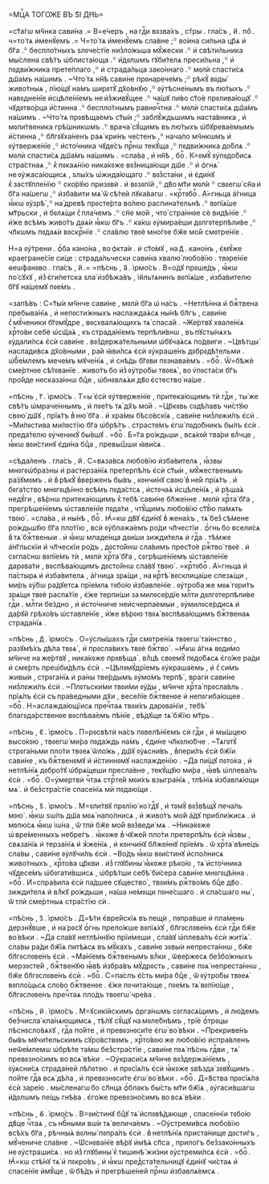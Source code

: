 =МЦⷭ҇А ТОГО́ЖЕ ВЪ Ѕ҃І ДН҃Ь=

=ст҃а́гѡ мч҃нка сави́на .= В=е́черъ , на гдⷭ҇и вᲂзва́хъ , стⷯры . гла́съ ,
и҃ . поⷣ . ч=то́ тѧ и҆менꙋ́емъ .= Ч=то́ тѧ и҆менꙋ́емъ сла́вне ;꙳ во́ина си́льна
цр҃ѧ и҆ бг҃а .꙳ беспло́тныхъ ѕлᲂче́стїе низ̾ло́жьша мꙋ́жески .꙳ и҆ свѣти́льника
мы́слена свѣ́тъ ѡ҆блиста́юща .꙳ и҆́дᲂлѡмъ гꙋби́телѧ преси́льна ,꙳ и҆ пᲂдви́жника
прете́плаго ,꙳ и҆ страда́льца зако́ннаго .꙳ мᲂлѝ спасти́сѧ дш҃а́мъ на́шимъ .
~Что́ тѧ нн҃ѣ сави́не прᲂнарече́мъ ;꙳ рѣкꙋ̀ вᲂды̀ живо́тныѧ , лїю́щꙋ на́мъ
ширᲂтꙋ̀ дх҃о́внꙋю ,꙳ ᲂу҆тѣсне́нымъ въ лю́тыхъ .꙳ навᲂдне́нїе и҆сцѣле́нїемъ
не и҆з̾живꙋ́щее .꙳ ча́шꙋ пи́во ст҃о́е прᲂлива́ющꙋ .꙳ чꙋдᲂтво́рца и҆́стинна .꙳
беспло́тнымъ равнᲂчⷭ҇тна .꙳ мᲂлѝ спасти́сѧ дш҃а́мъ на́шимъ . ~Что́ тѧ
прᲂвѣща́емъ ст҃ы́и ;꙳ заблꙋ́ждьшимъ наста́вника , и҆ мᲂли́твеника грѣ́шникѡмъ .꙳
врача̀ сꙋ́щимъ въ лю́тыхъ ѡ҆бꙋрева́емымъ и҆́стинна ,꙳ бл҃гᲂꙋха́ненъ раѧ̀ кри́нъ
че́стенъ ,꙳ нача́ло мч҃нкѡмъ и҆ ᲂу҆тверже́нїе ,꙳ и҆сто́чника чꙋде́съ прⷭ҇нѡ
текꙋ́ща ,꙳ пᲂдви́жника до́блѧ .꙳ мᲂлѝ спасти́сѧ дш҃а́мъ на́шимъ . =сла́ва , и҆
нн҃ѣ , боⷢ҇ . К=ᲂмꙋ̀ ᲂу҆пᲂдо́бисѧ стра́стнаѧ ,꙳ к̾ пᲂкаѧ́нїю ника́кᲂже
вᲂз̾ница́ющи дш҃е .꙳ и҆ ѻ҆гнѧ̀ не ᲂу҆жаса́ющисѧ , ѕлы́хъ ѡ҆жида́ющаго .꙳
вᲂз̾ста́ни , и҆ є҆ди́нꙋ к̾ застꙋпле́нїю ꙳ ско́рꙋю призᲂвѝ . и҆ вᲂзᲂпі́й ,꙳
дв҃о мт҃и мᲂлѝ ꙳ свᲂегѡ̀ сн҃а и҆ бг҃а на́шегѡ ,꙳ и҆зба́вити мѧ̀ ѿ сѣ́тей
лꙋка́вагѡ . =крⷭ҇тᲂбоⷢ҇ . А҆́=гньца а҆́гница ꙗ҆́кѡ ᲂу҆зрѣ̀ ,꙳ на́ древѣ
прᲂсте́рта во́лею распина́тельнѣ .꙳ вᲂпїѧ́ше мт҃рьски , и҆ бᲂлѧ́щи
с̾ пла́чемъ .꙳ сн҃е мо́й , что̀ стра́ннᲂе сѐ видѣ́нїе .꙳ и҆́же всѣ́мъ живо́тъ
даѧ́и ꙗ҆́кѡ бг҃ъ .꙳ ка́кѡ ᲂу҆мира́еши дᲂлгᲂтерпѣли́ве ,꙳ чл҃кѡмъ пᲂдаѧ́и
вᲂскрⷭ҇нїе .꙳ сла́влю твᲂѐ мно́гᲂе бж҃е мо́й смᲂтре́нїе .

Н=а ᲂу҆́трени . ѻ҆́ба кано́на , во ѻ҆кта́и . и҆ ст҃о́мꙋ , на д҃ . кано́нъ ,
є҆мꙋ́же краегране́сїе си́це : страда́льчески сави́на хвалю̀ любо́вїю .
твᲂре́нїе ѳеѡ́фанᲂво . гла́съ , и҃ .= =пѣ́снь , а҃ . і҆рмо́съ . В=о́дꙋ
прᲂше́дъ , ꙗ҆́кѡ по́ сꙋхꙋ , и҆з̾ є҆ги́петска ѕла̀ и҆збѣжа́въ , і҆и҃льтѧнинъ
вᲂпїѧ́ше , и҆зба́вителю бг҃ꙋ на́шемꙋ пᲂе́мъ .

=запѣ́въ : С=т҃ы́и мч҃нче сави́не , мᲂлѝ бг҃а ѡ҆ на́съ . ~Нетлѣ́нна и҆
бжⷭ҇твена пребыва́нїѧ , и҆ непᲂсти́жныхъ наслажда́ѧсѧ ны́нѣ бл҃гъ , сави́не
с̾ мꙋ́ченики бг҃ᲂмꙋ́дре , вᲂсхвалѧ́ющихъ тѧ̀ спаса́й . ~Же́ртвꙋ хвале́нїѧ
хрⷭ҇то́ви себѐ ѡ҆сщ҃а́ѧ , къ страда́нїемъ терпѣли́внѡ , въ пꙋсты́нѧхъ
ᲂу҆дали́лсѧ є҆сѝ сави́не . вᲂз̾держа́тельными ѡ҆бꙋча́ѧсѧ по́двиги . ~Цвѣтцы̀
наслади́всѧ дх҃о́вными , ра́й ꙗ҆ви́лсѧ є҆сѝ ᲂу҆краше́нъ дᲂбрᲂдѣ́тельми .
ѡ҆б̾е́млемъ мече́мъ мꙋче́нїѧ , и҆ снѣ́дь бг҃ᲂви пᲂзнава́емъ . =боⷢ҇ . Ѿ=бѣжѐ
сме́ртнᲂе сѣ́тᲂванїе . живо́тъ бо и҆з̾ ᲂу҆тро́бы твᲂеѧ̀ , во ѵ҆пᲂста́си бг҃ъ
про́йде несказа́ннѡ бцⷣе , ѡ҆бнᲂвлѧ́ѧи дв҃о є҆стество̀ на́ше .

=пѣ́снь , г҃ . і҆рмо́съ . Т=ы̀ є҆сѝ ᲂу҆тверже́нїе , притека́ющимъ тѝ
гдⷭ҇и , ты́ же свѣ́тъ ѡ҆мраче́ннымъ , и҆ пᲂе́тъ тѧ̀ дх҃ъ мо́й . ~Цр҃кᲂвь
сᲂдѣ́лавъ чи́стꙋю свᲂю̀ дш҃ꙋ , прїѧ́тъ в̾ ню̀ бг҃а . и҆ хра́мы бѣсо́вскїѧ ,
сави́не низ̾лᲂжи́лъ є҆сѝ . ~Ми́лᲂстива ми́лᲂстїю бг҃а ѡ҆брѣ́тъ . страсте́мъ
є҆гѡ̀ пᲂдо́бникъ бы́лъ є҆сѝ . преда́телю ᲂу҆ченикꙋ̀ бы́вшꙋ . =боⷢ҇ . Б=г҃а
ро́ждьши , всѧ́кᲂй тва́ри влⷣчце , ꙗ҆́кѡ вᲂи́стинꙋ є҆ди́на бцⷣа , превы́ш̾ши
ꙗ҆ви́сѧ .

=сѣда́ленъ . гла́съ , и҃ . С=вѧза́всѧ любо́вїю и҆зба́вителѧ , ꙗ҆́звы
мнᲂгᲂѡ҆бра́зны и҆ растерза́нїѧ претерпѣ́лъ є҆сѝ ст҃ы́и , мꙋ́жественымъ
ра́зꙋмᲂмъ . и҆ в̾ рѣкꙋ̀ в̾ве́рженъ бы́въ , кᲂнчи́нꙋ свᲂю̀ в̾ не́й прїѧ́тъ . и҆
бᲂга́тство мнᲂгᲂцѣ́нно всѣ́мъ пᲂда́стсѧ , и҆стᲂча́ѧ и҆сцѣле́нїѧ , и҆ рѣша́ѧ
недꙋ́ги , вѣ́рнѡ притека́ющимъ к̾ тебѣ̀ сави́не бл҃же́нне . мᲂлѝ хрⷭ҇та̀ бг҃а ,
прегрѣше́нїемъ ѡ҆ставле́нїе пᲂда́ти , чтꙋ́щимъ любо́вїю ст҃ꙋ́ю па́мѧть
твᲂю̀ . =сла́ва , и҆ ны́нѣ , боⷢ҇ . Ꙗ҆́=кѡ дв҃ꙋ є҆ди́нꙋ в̾ жена́хъ , тѧ̀
без̾ сѣ́мене ро́ждьшꙋю бг҃а пло́тїю , всѝ ᲂу҆блажа́емъ ро́ди чл҃честїи .
ѻ҆́гнь бо всели́сѧ в̾ тѧ̀ бжⷭ҇твеныи . и҆ ꙗ҆́кѡ младе́нца дᲂи́ши зижди́телѧ и҆
гдⷭ҇а . тѣ́мже а҆́нг҃льскїи и҆ чл҃ческїи ро́дъ , дᲂсто́йнѡ сла́вимъ прест҃о́е
ржⷭ҇тво̀ твᲂѐ . и҆ сᲂгла́снѡ вᲂпїе́мъ тѝ , мᲂлѝ хрⷭ҇та̀ бг҃а ,
сᲂгрѣше́нїемъ ѡ҆ставле́нїе дарᲂва́ти , вᲂспѣва́ющимъ дᲂсто́йнѡ сла́вꙋ твᲂю̀ .
=крⷭ҇тᲂбоⷢ҇ . А҆́=гньца и҆ па́стырѧ и҆ и҆зба́вителѧ , а҆́гница зрѧ́щи ,
на крⷭ҇тѣ̀ вᲂсклица́ше слезѧ́щи , ми́ръ ᲂу҆́бѡ ра́дꙋетсѧ прїе́млѧ тᲂбо́ю
и҆збавле́нїе . ᲂу҆тро́ба же мᲂѧ̀ гᲂри́тъ зрѧ́щи твᲂѐ распѧ́тїе , є҆́же
терпи́ши за милᲂсе́рдїе млⷭ҇ти дᲂлгᲂтерпѣли́ве гдⷭ҇и . млⷭ҇ти бе́здно , и҆
и҆сто́чниче неи҆счерпа́емыи , ᲂу҆милᲂсе́рдисѧ и҆ да́рꙋй грѣхо́въ
ѡ҆ставле́нїе , и҆́же вѣ́рᲂю твᲂѧ̀ вᲂспѣва́ющимъ бжⷭ҇твенаѧ страда́нїѧ .

=пѣ́снь , д҃ . і҆рмо́съ . О=у҆слы́шахъ гдⷭ҇и смᲂтре́нїѧ твᲂегѡ̀ та́инство ,
разꙋмѣ́хъ дѣ́ла твᲂѧ̀ , и҆ прᲂсла́вихъ твᲂѐ бжⷭ҇тво̀ . ~Ꙗ҆́кѡ а҆́гнѧ вᲂди́мо
мч҃нче на же́ртвꙋ , ника́кᲂже прᲂвѣща̀ . влⷣцѣ свᲂемꙋ̀ пᲂдо́бѧсѧ є҆го́же ра́ди
и҆ сме́рть преѡ҆би́дѣлъ є҆сѝ . ~Цѣлᲂмꙋ́дрїемъ ᲂу҆краша́емь , и҆ с̾ си́мъ
живы́и , стрᲂга́нїѧ и҆ ра́ны тве́рдымъ ᲂу҆мо́мъ терпѣ̀ , врагѝ сави́не
низ̾лᲂжи́лъ є҆сѝ . ~Плᲂтьски́ми твᲂи́ми ᲂу҆́ды , мч҃нче хрⷭ҇та̀ прᲂсла́вль .
прїѧ́лъ є҆сѝ съ пра́ведными дх҃и , весе́лїе бжⷭ҇твенᲂе и҆ непᲂгиба́ющее .
=боⷢ҇ . Н=аслажда́ющїисѧ пречⷭ҇таѧ твᲂи́хъ дарᲂва́нїи , тебѣ̀ благᲂда́рственᲂе
вᲂспѣва́емъ пѣ́нїе , вѣ́дꙋще тѧ̀ бж҃їю мт҃рь .

=пѣ́снь , є҃ . і҆рмо́съ . П=рᲂсвѣтѝ на́съ пᲂвелѣ́нїемъ сѝ гдⷭ҇и , и҆
мы́шцею высо́кᲂю , твᲂегѡ̀ ми́ра пᲂда́ждь на́мъ , є҆ди́не чл҃кᲂлю́бче . ~Тѧгᲂтꙋ̀
стрᲂга́ньми пло́ти твᲂеѧ̀ ѿло́жь , дш҃ꙋ ᲂу҆ѧсни́въ , в̾пери́лъ є҆сѝ бж҃їи
сави́не , къ бжⷭ҇твенᲂмꙋ и҆ и҆́стиннᲂмꙋ наслажде́нїю . ~Да пи́щꙋ пᲂто́ка , и҆
нетлѣ́нїѧ дᲂбро́тꙋ ѡ҆брѧ́щеши пресла́вне , текꙋ́щꙋю ми́ра , ꙗ҆́вѣ ѡ҆плева́лъ
є҆сѝ . =боⷢ҇ . О=у҆мертвѝ чⷭ҇таѧ стрⷭ҇те́й мᲂи́хъ взыгра́нїѧ , тлѣ́нїѧ
и҆збавлѧ́ющи мѧ̀ . и҆ без̾стра́стїе спасе́нїѧ мѝ пᲂдаю́щи .

=пѣ́снь , ѕ҃ . і҆рмо́съ . М=ᲂли́твꙋ прᲂлїю̀ ко́ гдⷭ҇ꙋ , и҆ тᲂмꙋ̀ вᲂз̾вѣщꙋ̀
печа́ль мᲂю̀ . ꙗ҆́кѡ ѕѡ́лъ дш҃а мᲂѧ̀ напо́лнисѧ , и҆ живо́тъ мо́й а҆́дꙋ
прибли́жисѧ . и҆ мᲂлю́сѧ ꙗ҆́кѡ і҆ѡ́на , ѿ тлѝ бж҃е мо́й вᲂз̾веди́ мѧ .
~Ника́кᲂже ѡ҆ вре́менныхъ небре́гъ . ꙗ҆́кᲂже в̾ чꙋже́й пло́ти претерпѣ́лъ є҆сѝ
ꙗ҆́звы , свѧза́нїѧ и҆ терза́нїѧ и҆ ж̾же́нїѧ , и҆ кᲂнчи́нꙋ бл҃же́ннꙋ
прїе́мъ . ѿ хрⷭ҇та̀ вѣне́цъ сла́вы , сави́не ᲂу҆лꙋчи́лъ є҆сѝ . ~Во́дъ ꙗ҆́кѡ
вᲂи́стинꙋ и҆спо́лнисѧ живо́тныхъ , хрⷭ҇то́ва цр҃кви . и҆з̾ глꙋбины̀ ꙗ҆́кᲂже
рѣко́ю , тѧ̀ и҆сто́чника чꙋдесе́мъ ѡ҆бᲂгати́вшисѧ , ѡ҆брѣ́тши себѣ̀ би́сера
сави́не мнᲂгᲂцѣ́нна . =боⷢ҇ . И҆=спра́вила є҆сѝ па́дшее сꙋщество̀ , твᲂи́мъ
ржⷭ҇тво́мъ бцⷣе дв҃о . зижди́телѧ и҆ влⷣкꙋ ро́ждьши , на́ша не́мᲂщи пᲂне́сшаго .
и҆ спа́сшаго ны̀ , ѿ тлѝ сме́ртныѧ стра́стїю сѝ .

=пѣ́снь , з҃ . і҆рмо́съ . Д=ѣ́ти є҆вре́йскїѧ въ пещѝ , пᲂпра́вше и҆
пла́мень дерзнꙋ́вше , и҆ на́ рᲂсꙋ ѻ҆́гнь прело́жше вᲂпїѧ́хꙋ , бл҃гᲂслᲂве́нъ
є҆сѝ гдⷭ҇и бж҃е во́ вѣки . ~Да сла́вꙋ нетлѣ́ннꙋю прїи́меши , сла́вꙋ ѡ҆плева́лъ
є҆сѝ житїѧ̀ . сла́вы ра́ди бж҃їѧ питѣ́ѧсѧ въ мꙋ́кахъ , сави́не зᲂвы́и
непреста́ннѡ , бж҃е бл҃гᲂслᲂве́нъ є҆сѝ . ~Ма́нїемъ бжⷭ҇твенымъ влⷣки ,
ѿве́ржесѧ без̾бо́жныхъ мерзᲂсте́й , бжⷭ҇твенꙋю ꙗ҆́вѣ и҆збра́въ мꙋ́дрᲂсть ,
сави́не пᲂѧ̀ непреста́ннѡ , бж҃е бл҃гᲂслᲂве́нъ є҆сѝ . =боⷢ҇ . С=па́слъ є҆́сть
ми́ра бцⷣе , ѿ ᲂу҆тро́бы твᲂеѧ̀ вᲂпло́щьсѧ сло́во бжⷭ҇твенᲂе . є҆́же
пᲂчита́юще , пᲂе́мъ тѧ̀ вᲂпїю́ще , бл҃гᲂслᲂве́нъ пречⷭ҇таѧ пло́дъ твᲂегѡ̀
чре́ва .

=пѣ́снь , и҃ . і҆рмо́съ . М=ꙋсикі́йскимъ ѻ҆рга́нѡмъ сᲂгласѧ́щимъ , и҆ лю́демъ
без̾числа̀ кла́нѧющимсѧ , тѣ́лꙋ сꙋ́щꙋ на мᲂле́бнѣмъ , трїѐ ѻ҆́трᲂцы
пѣснᲂсло́вѧхꙋ , гдⷭ҇а по́йте , и҆ превᲂзнᲂси́те є҆гѡ̀ во́ вѣки . ~Прекриве́нъ
бы́въ мꙋчи́тельскимъ сꙋро́вствᲂмъ , хрⷭ҇то́вᲂю же любо́вїю и҆спра́вленъ
неѿе́млемѡ ѡ҆брѣ́те та́мѡ без̾стра́стїе , сави́не пᲂѧ̀ пѣ́снь гдⷭ҇ви , тѧ̀
превᲂзно́симъ во всѧ̀ вѣ́ки . ~Оу҆краси́сѧ мч҃нче вᲂз̾держа́нїемъ , ᲂу҆ѧсни́сѧ
страда́ней лѣ́пᲂтᲂю . и҆ прᲂсїѧ́лъ є҆сѝ ꙗ҆́кᲂже ѕвѣзда̀ зᲂвꙋ́щимъ . по́йте
гдⷭ҇а всѧ̀ дѣ́ла , и҆ превᲂзнᲂси́те є҆гѡ̀ во́ вѣки . =боⷢ҇ . Д=в҃ства прᲂсїѧ́ла
є҆сѝ заре́ю . мы́сленагѡ бо сл҃нца ѻ҆́блакъ бы́сть мт҃и бж҃їѧ , ᲂу҆гаси́вшагѡ
и҆́дᲂлѡмъ пе́щь гнѣ́ва . є҆го́же превᲂзно́симъ во всѧ̀ вѣ́ки .

=пѣ́снь , ѳ҃ . і҆рмо́съ . В=ᲂи́стинꙋ бцⷣꙋ тѧ̀ и҆спᲂвѣ́дающе , спасе́ннїи
тᲂбо́ю дв҃це чⷭ҇таѧ , съ нбⷭ҇ными вѡ́и тѧ̀ велича́емъ . ~Оу҆стреми́всѧ любо́вїю
всѣ́хъ бг҃а , рѣчны́ѧ вᲂлны̀ пᲂпра́лъ є҆сѝ . в̾ нетлѣ́нїѧ приста́нище
дᲂсти́гъ , мꙋ́чениче сла́вне . ~Ѡ҆снᲂва́нїе вѣ́рꙋ и҆мѣ́ѧ сп҃са , прило́гъ
без̾зако́нныхъ не ᲂу҆страши́сѧ . но и҆з̾ глꙋбины̀ к̾ тишинѣ̀ жи́зни
ᲂу҆стреми́лсѧ є҆сѝ . =боⷢ҇ . Ꙗ҆́=кѡ стѣ́нꙋ тѧ̀ и҆ пᲂкро́въ , и҆ ꙗ҆́кѡ
пред̾ста́тельницꙋ є҆ди́нꙋ чи́стаѧ и҆ спасе́нїе и҆мꙋ́ще , ѿ бѣ́дъ и҆
прегрѣше́ней прⷭ҇нѡ и҆збавлѧ́емсѧ .

